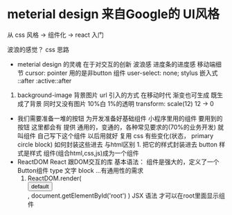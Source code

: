 # meterial design 来自Google的 UI风格

从 css 风格 -> 组件化 -> react 入门

波浪的感觉？
css 思路
- meterial design 的灵魂 在于对交互的创新
  波浪感 进度条的进度感
  移动端细节 cursor: pointer 用的是非button 组件
  user-select: none;
  stylus 嵌入式 ::after :active::after

1. background-image
    背景图片 url 引入的方式 在移动时代 渐变也可生成
    既生成了背景 同时又没有图片
    10%白 1%的透明
    transform: scale(12) 12 -> 0

- 我们需要准备一堆的按钮
    为开发准备好基础组件 小程序里用的组件
    要用到的按钮 这里都会有
    提供 通用的，变通的，各种常见要求的(70%的业务开发) 就叫组件
    自己写下这个组件 以后用就好 复用
    css 有些变化(状态， primary circle block) 如何封装这些进去
    与html区别
        1. 把它的样式封装进去
        button 样式是样式
        组件(组合html,css,js)成为一个组件
- ReactDOM React 跟DOM交互的库
    基本语法：
    组件是强大的，定义了一个Button组件
    type 文字 block ...有通用性的需求
    1. ReactDOM.render(
            <div>
              <Button>default</Button>
            </div> ,
            document.getElementById('root')
        )
        JSX 语法
        才可以在root里面显示组件